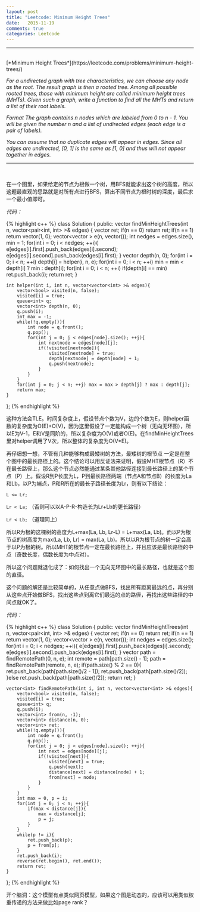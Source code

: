 ```yaml
---
layout: post
title: "Leetcode: Minimum Height Trees"
date:   2015-11-19
comments: true
categories: Leetcode
---
```


***
<br />
[*Minimum Height Trees*](https://leetcode.com/problems/minimum-height-trees/)

*For a undirected graph with tree characteristics, we can choose any node as the root. The result graph is then a rooted tree. Among all possible rooted trees, those with minimum height are called minimum height trees (MHTs). Given such a graph, write a function to find all the MHTs and return a list of their root labels.*

*Format
The graph contains n nodes which are labeled from 0 to n - 1. You will be given the number n and a list of undirected edges (each edge is a pair of labels).*

*You can assume that no duplicate edges will appear in edges. Since all edges are undirected, [0, 1] is the same as [1, 0] and thus will not appear together in edges.*

***
<br />

在一个图里，如果给定的节点为根做一个树，用BFS就能求出这个树的高度，所以这题最直观的思路就是对所有点进行BFS，算出不同节点为根时树的深度，最后求一个最小值即可。

*代码：*

{% highlight c++ %}
class Solution {
public:
    vector<int> findMinHeightTrees(int n, vector<pair<int, int> >& edges) {
        vector<int> ret;
        if(n == 0) return ret;
        if(n == 1) return vector<int>(1, 0);
        vector<vector<int> > e(n, vector<int>());
        int nedges = edges.size(), min = 1;
        for(int i = 0; i < nedges; ++i){
            e[edges[i].first].push_back(edges[i].second);
            e[edges[i].second].push_back(edges[i].first);
        }
        vector<int> depth(n, 0);
        for(int i = 0; i < n; ++i) depth[i] = helper(i, n, e);
        for(int i = 0; i < n; ++i) min = min < depth[i] ? min : depth[i];
        for(int i = 0; i < n; ++i) if(depth[i] == min) ret.push_back(i);
        return ret;
    }
    
    int helper(int i, int n, vector<vector<int> >& edges){
        vector<bool> visited(n, false);
        visited[i] = true;
        queue<int> q;
        vector<int> depth(n, 0);
        q.push(i);
        int max = -1;
        while(!q.empty()){
            int node = q.front();
            q.pop();
            for(int j = 0; j < edges[node].size(); ++j){
                int nextnode = edges[node][j];
                if(!visited[nextnode]){
                    visited[nextnode] = true;
                    depth[nextnode] = depth[node] + 1;
                    q.push(nextnode);
                }
            }
        }
        for(int j = 0; j < n; ++j) max = max > depth[j] ? max : depth[j];
        return max;
    }
};
{% endhighlight %}

这种方法会TLE。时间复杂度上，假设节点个数为V，边的个数为E，则helper函数的复杂度为O(E)+O(V)，因为这里假设了一定能构成一个树（无向无环图），所以E为V-1，E和V是同阶的，所以复杂度为O(V)或者O(E)。在findMinHeightTrees里对helper调用了V次，所以整体的复杂度为O(V*E)。

再仔细想一想，不管有几种能够构成最矮树的方法，最矮树的根节点 一定是在整个图中的最长路径上的。这个结论可以用反证法来证明，假设MHT根节点（R）不在最长路径上，那么这个节点必然能通过某条其他路径连接到最长路径上的某个节点（P）上。假设R到P长度为L，P到最长路径两端（节点A和节点B）的长度为La和Lb，以P为端点，P和R所在的最长子路径长度为Lr，则有以下结论：

`L <= Lr;`

`Lr < La;` （否则可以以A-P-R-构造长为Lr+Lb的更长路径）

`Lr < Lb;` （道理同上）

所以R为根的这棵树的高度为L+max(La, Lb, Lr-L) = L+max(La, Lb)。而以P为根节点的树高度为max(La, Lb, Lr) = max(La, Lb)。所以以R为根节点的树一定会高于以P为根的树。所以MHT的根节点一定在最长路径上，并且应该是最长路径的中点（奇数长度，偶数长度为中点对）。

所以这个问题就退化成了：如何找出一个无向无环图中的最长路径，也就是这个图的直径。

这个问题的解还是比较简单的，从任意点做BFS，找出所有距离最远的点，再分别从这些点开始做BFS，找出这些点到离它们最远的点的路径，再找出这些路径的中间点就OK了。

*代码：*

{% highlight c++ %}
class Solution {
public:
    vector<int> findMinHeightTrees(int n, vector<pair<int, int> >& edges) {
        vector<int> ret;
        if(n == 0) return ret;
        if(n == 1) return vector<int>(1, 0);
        vector<vector<int> > e(n, vector<int>());
        int nedges = edges.size();
        for(int i = 0; i < nedges; ++i){
            e[edges[i].first].push_back(edges[i].second);
            e[edges[i].second].push_back(edges[i].first);
        }
        vector<int> path = findRemotePath(0, n, e);
        int remote = path[path.size() - 1];
        path = findRemotePath(remote, n, e);
        if(path.size() % 2 == 0){
            ret.push_back(path[path.size()/2 - 1]);
            ret.push_back(path[path.size()/2]);
        }else ret.push_back(path[path.size()/2]);
        return ret;
    }
    
    vector<int> findRemotePath(int i, int n, vector<vector<int> >& edges){
        vector<bool> visited(n, false);
        visited[i] = true;
        queue<int> q;
        q.push(i);
        vector<int> from(n, -1);
        vector<int> distance(n, 0);
        vector<int> ret;
        while(!q.empty()){
            int node = q.front();
            q.pop();
            for(int j = 0; j < edges[node].size(); ++j){
                int next = edges[node][j];
                if(!visited[next]){
                    visited[next] = true;
                    q.push(next);
                    distance[next] = distance[node] + 1;
                    from[next] = node;
                }
            }
        }
        int max = 0, p = i;
        for(int j = 0; j < n; ++j){
            if(max < distance[j]){
                max = distance[j];
                p = j;
            }
        }
        while(p != i){
            ret.push_back(p);
            p = from[p];
        }
        ret.push_back(i);
        reverse(ret.begin(), ret.end());
        return ret;
    }
};
{% endhighlight %}

开个脑洞：这个模型有点类似网页模型，如果这个图是动态的，应该可以用类似权重传递的方法来做比如page rank？
